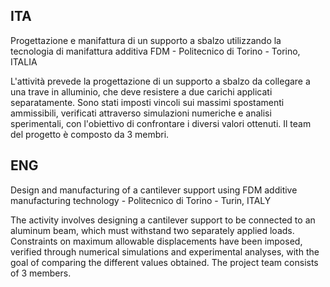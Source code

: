 ## ITA
Progettazione e manifattura di un supporto a sbalzo utilizzando la tecnologia di manifattura additiva FDM - Politecnico di Torino - Torino, ITALIA

L'attività prevede la progettazione di un supporto a sbalzo da collegare a una trave in alluminio, che deve resistere a due carichi applicati separatamente. Sono stati imposti vincoli sui massimi spostamenti ammissibili, verificati attraverso simulazioni numeriche e analisi sperimentali, con l'obiettivo di confrontare i diversi valori ottenuti. Il team del progetto è composto da 3 membri.

## ENG
Design and manufacturing of a cantilever support using FDM additive manufacturing technology - Politecnico di Torino - Turin, ITALY

The activity involves designing a cantilever support to be connected to an aluminum beam, which must withstand two separately applied loads. Constraints on maximum allowable displacements have been imposed, verified through numerical simulations and experimental analyses, with the goal of comparing the different values obtained. The project team consists of 3 members.
